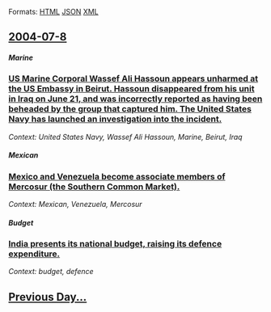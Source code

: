 
Formats: [HTML](2004/07/8/index.html)  [JSON](2004/07/8/index.json)  [XML](2004/07/8/index.xml)  

## [2004-07-8](/news/2004/07/8/index.md)

##### Marine
### [ US Marine Corporal Wassef Ali Hassoun appears unharmed at the US Embassy in Beirut. Hassoun disappeared from his unit in Iraq on June 21, and was incorrectly reported as having been beheaded by the group that captured him. The United States Navy has launched an investigation into the incident. ](/news/2004/07/8/us-marine-corporal-wassef-ali-hassoun-appears-unharmed-at-the-us-embassy-in-beirut-hassoun-disappeared-from-his-unit-in-iraq-on-june-21-a.md)
_Context: United States Navy, Wassef Ali Hassoun, Marine, Beirut, Iraq_

##### Mexican
### [ Mexico and Venezuela become associate members of Mercosur (the Southern Common Market). ](/news/2004/07/8/mexico-and-venezuela-become-associate-members-of-mercosur-the-southern-common-market.md)
_Context: Mexican, Venezuela, Mercosur_

##### Budget
### [ India presents its national budget, raising its defence expenditure. ](/news/2004/07/8/india-presents-its-national-budget-raising-its-defence-expenditure.md)
_Context: budget, defence_

## [Previous Day...](/news/2004/07/7/index.md)

